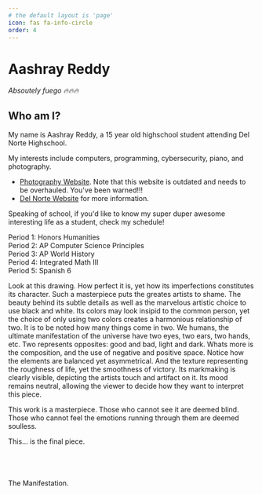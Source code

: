 ```yaml
---
# the default layout is 'page'
icon: fas fa-info-circle
order: 4
---
```


# Aashray Reddy

*Absoutely fuego 🔥🔥🔥*

## Who am I?

My name is Aashray Reddy, a 15 year old highschool student attending Del Norte Highschool.

My interests include computers, programming, cybersecurity, piano, and photography.

- [Photography Website](https://www.pixelpotpourri.com/). Note that this website is outdated and needs to be overhauled. You've been warned!!!
- [Del Norte Website](https://delnorte.powayusd.com/) for more information.

Speaking of school, if you'd like to know my super duper awesome interesting life as a student, check my schedule!

Period 1: Honors Humanities\
Period 2: AP Computer Science Principles\
Period 3: AP World History\
Period 4: Integrated Math III\
Period 5: Spanish 6

<!-- ![about me drawing (freeform)](/blog/images/ab) -->

Look at this drawing. How perfect it is, yet how its imperfections constitutes its character. Such a masterpiece puts the greates artists to shame. The beauty behind its subtle details as well as the marvelous artistic choice to use black and white. Its colors may look insipid to the common person,
yet the choice of only using two colors creates a harmonious relationship of two. It is to be noted how many things come in two. We humans, the ultimate
manifestation of the universe have two eyes, two ears, two hands, etc. Two represents opposites: good and bad, light and dark. Whats more is the composition,
and the use of negative and positive space. Notice how the elements are balanced yet asymmetrical. And the texture representing the roughness of life, yet
the smoothness of victory. Its markmaking is clearly visible, depicting the artists touch and artifact on it. Its mood remains neutral, allowing the viewer to decide how they want to interpret this piece.

This work is a masterpiece. Those who cannot see it are deemed blind. Those who cannot feel the emotions running through them are deemed soulless.

This... is the final piece.\
\
\
\
\
The Manifestation.
